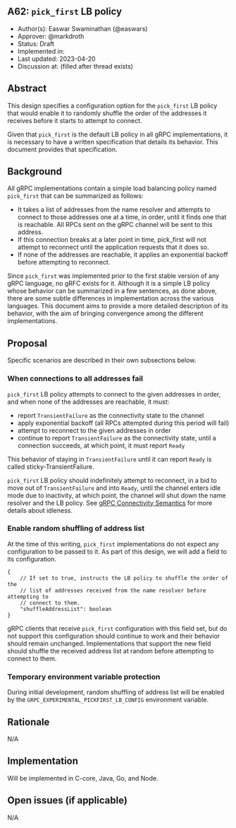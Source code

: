 A62: `pick_first` LB policy
----
* Author(s): Easwar Swaminathan (@easwars)
* Approver: @markdroth
* Status: Draft
* Implemented in:
* Last updated: 2023-04-20
* Discussion at: <google group thread> (filled after thread exists)

## Abstract

This design specifies a configuration option for the `pick_first` LB policy that
would enable it to randomly shuffle the order of the addresses it receives
before it starts to attempt to connect.

Given that `pick_first` is the default LB policy in all gRPC implementations, it
is necessary to have a written specification that details its behavior. This
document provides that specification.

## Background

All gRPC implementations contain a simple load balancing policy named
`pick_first` that can be summarized as follows:
- It takes a list of addresses from the name resolver and attempts to connect to
  those addresses one at a time, in order, until it finds one that is reachable.
  All RPCs sent on the gRPC channel will be sent to this address.
- If this connection breaks at a later point in time, pick_first will not
  attempt to reconnect until the application requests that it does so.
- If none of the addresses are reachable, it applies an exponential backoff
  before attempting to reconnect.

Since `pick_first` was implemented prior to the first stable version of any gRPC
language, no gRFC exists for it. Although it is a simple LB policy whose
behavior can be summarized in a few sentences, as done above, there are some
subtle differences in implementation across the various languages. This document
aims to provide a more detailed description of its behavior, with the aim of
bringing convergence among the different implementations.

## Proposal

Specific scenarios are described in their own subsections below.

### When connections to all addresses fail

`pick_first` LB policy attempts to connect to the given addresses in order, and
when none of the addresses are reachable, it must:
- report `TransientFailure` as the connectivity state to the channel
- apply exponential backoff (all RPCs attempted during this period will fail)
- attempt to reconnect to the given addresses in order
- continue to report `TransientFailure` as the connectivity state, until a
  connection succeeds, at which point, it must report `Ready`

This behavior of staying in `TransientFailure` until it can report `Ready` is
called sticky-TransientFailure.

`pick_first` LB policy should indefinitely attempt to reconnect, in a bid to
move out of `TransientFailure` and into `Ready`, until the channel enters idle
mode due to inactivity, at which point, the channel will shut down the name
resolver and the LB policy. See [gRPC Connectivity Semantics](1) for more
details about idleness.

[1]: https://github.com/grpc/grpc/blob/master/doc/connectivity-semantics-and-api.md

### Enable random shuffling of address list

At the time of this writing, `pick_first` implementations do not expect any
configuration to be passed to it. As part of this design, we will add a field to
its configuration.

```
{
    // If set to true, instructs the LB policy to shuffle the order of the
    // list of addresses received from the name resolver before attempting to
    // connect to them.
    "shuffleAddressList": boolean
}
```

gRPC clients that receive `pick_first` configuration with this field set, but do
not support this configuration should continue to work and their behavior should
remain unchanged. Implementations that support the new field should shuffle the
received address list at random before attempting to connect to them.

### Temporary environment variable protection

During initial development, random shuffling of address list will be enabled by
the `GRPC_EXPERIMENTAL_PICKFIRST_LB_CONFIG` environment variable.

## Rationale

N/A


## Implementation

Will be implemented in C-core, Java, Go, and Node.

## Open issues (if applicable)

N/A
